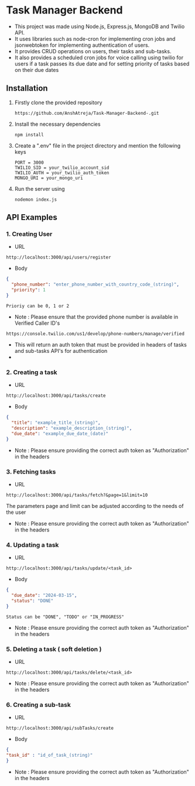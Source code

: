 # Task Manager Backend

- This project was made using Node.js, Express.js, MongoDB and Twilio API.
- It uses libraries such as node-cron for implementing cron jobs and jsonwebtoken for implementing authentication of users.
- It provides CRUD operations on users, their tasks and sub-tasks.
- It also provides a scheduled cron jobs for voice calling using twilio for users if a task passes its due date and for setting priority of tasks based on their due dates

## Installation

1. Firstly clone the provided repository
    ```plaintext
    https://github.com/AnshAtreja/Task-Manager-Backend-.git
    ```
2. Install the necessary dependencies
   ```plaintext
   npm install
   ```
3. Create a ".env" file in the project directory and mention the following keys
   ```plaintext
   PORT = 3000
   TWILIO_SID = your_twilio_account_sid
   TWILIO_AUTH = your_twilio_auth_token
   MONGO_URI = your_mongo_uri
   ```
4. Run the server using
   ```plaintext
   nodemon index.js
   ```

## API Examples

### 1. Creating User
  - URL
  ```
  http://localhost:3000/api/users/register
  ```
  - Body
  ```json
  {
    "phone_number": "enter_phone_number_with_country_code_(string)",
    "priority": 1 
  }
  ```
    Prioriy can be 0, 1 or 2
  - Note : Please ensure that the provided phone number is available in Verified Caller ID's
  ```plaintext
  https://console.twilio.com/us1/develop/phone-numbers/manage/verified
  ```
  - This will return an auth token that must be provided in headers of tasks and sub-tasks API's for authentication
  - 
### 2. Creating a task
  - URL
  ```
  http://localhost:3000/api/tasks/create
  ```
  - Body
  ```json
  {
    "title": "example_title_(string)",
    "description": "example_description_(string)",
    "due_date": "example_due_date_(date)"
  }
  ```
  - Note : Please ensure providing the correct auth token as "Authorization" in the headers

### 3. Fetching tasks
  - URL
  ```
  http://localhost:3000/api/tasks/fetch?&page=1&limit=10
  ```
  The parameters page and limit can be adjusted according to the needs of the user
  - Note : Please ensure providing the correct auth token as "Authorization" in the headers

### 4. Updating a task
  - URL
  ```
  http://localhost:3000/api/tasks/update/<task_id>
  ```
  - Body
  ```json
  {
    "due_date": "2024-03-15",
    "status": "DONE" 
  }
  ```
    Status can be "DONE", "TODO" or "IN_PROGRESS"
  - Note : Please ensure providing the correct auth token as "Authorization" in the headers

### 5. Deleting a task ( soft deletion )
  - URL
  ```
  http://localhost:3000/api/tasks/delete/<task_id>
  ```
  - Note : Please ensure providing the correct auth token as "Authorization" in the headers

### 6. Creating a sub-task
  - URL
  ```
  http://localhost:3000/api/subTasks/create
  ```
  - Body
  ```json
  {
  "task_id" : "id_of_task_(string)"
  }
  ```
  - Note : Please ensure providing the correct auth token as "Authorization" in the headers

  







